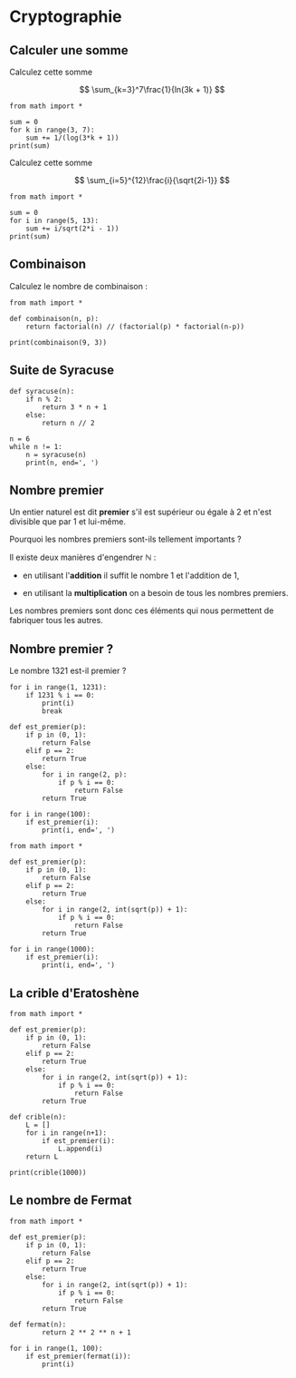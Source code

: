 # Cryptographie

## Calculer une somme

Calculez cette somme

$$ \sum_{k=3}^7\frac{1}{ln(3k + 1)} $$

```{codeplay}
from math import *

sum = 0
for k in range(3, 7):
    sum += 1/(log(3*k + 1))
print(sum)
```

Calculez cette somme

$$ \sum_{i=5}^{12}\frac{i}{\sqrt{2i-1}} $$

```{codeplay}
from math import *

sum = 0
for i in range(5, 13):
    sum += i/sqrt(2*i - 1))
print(sum)
```

## Combinaison

Calculez le nombre de combinaison :

```{codeplay}
from math import *

def combinaison(n, p):
    return factorial(n) // (factorial(p) * factorial(n-p))

print(combinaison(9, 3))
```

## Suite de Syracuse

```{codeplay}
def syracuse(n):
    if n % 2: 
        return 3 * n + 1
    else:
        return n // 2

n = 6
while n != 1:
    n = syracuse(n)
    print(n, end=', ')
```

## Nombre premier

Un entier naturel est dit **premier** s'il est supérieur ou égale à 2 et n'est divisible que par 1 et lui-même.

Pourquoi les nombres premiers sont-ils tellement importants ?

Il existe deux  manières d'engendrer $\mathbb{N}$ :

- en utilisant l'**addition** il suffit le nombre 1 et l'addition de 1,

- en utilisant la **multiplication** on a besoin de tous les nombres premiers.

Les nombres premiers sont donc ces éléments qui nous permettent de fabriquer tous les autres.

## Nombre premier ?

Le nombre 1321 est-il premier ?

```{codeplay}
for i in range(1, 1231):
    if 1231 % i == 0:
        print(i)
        break
```

```{codeplay}
def est_premier(p):
    if p in (0, 1):
        return False
    elif p == 2:
        return True
    else:
        for i in range(2, p):
            if p % i == 0:
                return False
        return True

for i in range(100):
    if est_premier(i):
        print(i, end=', ')
```

```{codeplay}
from math import *

def est_premier(p):
    if p in (0, 1):
        return False
    elif p == 2:
        return True
    else:
        for i in range(2, int(sqrt(p)) + 1):
            if p % i == 0:
                return False
        return True

for i in range(1000):
    if est_premier(i):
        print(i, end=', ')
```

## La crible d'Eratoshène

```{codeplay}
from math import *

def est_premier(p):
    if p in (0, 1):
        return False
    elif p == 2:
        return True
    else:
        for i in range(2, int(sqrt(p)) + 1):
            if p % i == 0:
                return False
        return True

def crible(n):
    L = []
    for i in range(n+1):
        if est_premier(i):
            L.append(i)
    return L

print(crible(1000))
```

## Le nombre de Fermat

```{codeplay}
from math import *

def est_premier(p):
    if p in (0, 1):
        return False
    elif p == 2:
        return True
    else:
        for i in range(2, int(sqrt(p)) + 1):
            if p % i == 0:
                return False
        return True

def fermat(n):
        return 2 ** 2 ** n + 1

for i in range(1, 100):
    if est_premier(fermat(i)):
        print(i)
```
